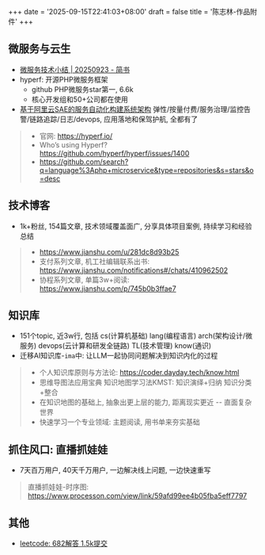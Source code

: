 +++
date = '2025-09-15T22:41:03+08:00'
draft = false
title = '陈志林-作品附件'
+++

## 微服务与云生

- [微服务技术小结 | 20250923 - 简书](https://www.jianshu.com/p/64af3ab070f5)
- hyperf: 开源PHP微服务框架
  - github PHP微服务star第一, 6.6k
  - 核心开发组和50+公司都在使用
- [基于阿里云SAE的服务自动化构建系统架构](https://www.jianshu.com/p/693d0762812d) 弹性/按量付费/服务治理/监控告警/链路追踪/日志/devops, 应用落地和保驾护航, 全都有了

> - 官网: https://hyperf.io/
> - Who’s using Hyperf? https://github.com/hyperf/hyperf/issues/1400
> - https://github.com/search?q=language%3Aphp+microservice&type=repositories&s=stars&o=desc

## 技术博客

- 1k+粉丝, 154篇文章, 技术领域覆盖面广, 分享具体项目案例, 持续学习和经验总结

> - https://www.jianshu.com/u/281dc8d93b25
> - 支付系列文章, 机工社编辑联系出书: https://www.jianshu.com/notifications#/chats/410962502
> - 协程系列文章, 单篇3w+阅读: https://www.jianshu.com/p/745b0b3ffae7

## 知识库

- 151个topic, 近3w行, 包括 cs(计算机基础) lang(编程语言) arch(架构设计/微服务) devops(云计算和研发全链路) TL(技术管理) know(通识)
- 迁移AI知识库-`ima`中: 让LLM一起协同问题解决到知识内化的过程

> - 个人知识库原则与方法论: https://coder.dayday.tech/know.html
> - 思维导图法应用宝典 知识地图学习法KMST: 知识演绎+归纳 知识分类+整合
> - 在知识地图的基础上, 抽象出更上层的能力, 距离现实更近 -- 直面复杂世界
> - 快速学习一个专业领域: 主题阅读, 用书单来夯实基础

## 抓住风口: 直播抓娃娃

- 7天百万用户, 40天千万用户, 一边解决线上问题, 一边快速重写

> 直播抓娃娃-时序图: https://www.processon.com/view/link/59afd99ee4b05fba5eff7797

## 其他

- [leetcode: 682解答 1.5k提交](https://leetcode.cn/u/daydaygo)
